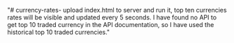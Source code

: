 "# currency-rates- upload index.html to server and run it, top ten currencies rates will be visible and updated every 5 seconds. I have found no API to get top 10 traded currency in the API documentation, so I have used the historical top 10 traded currencies." 
